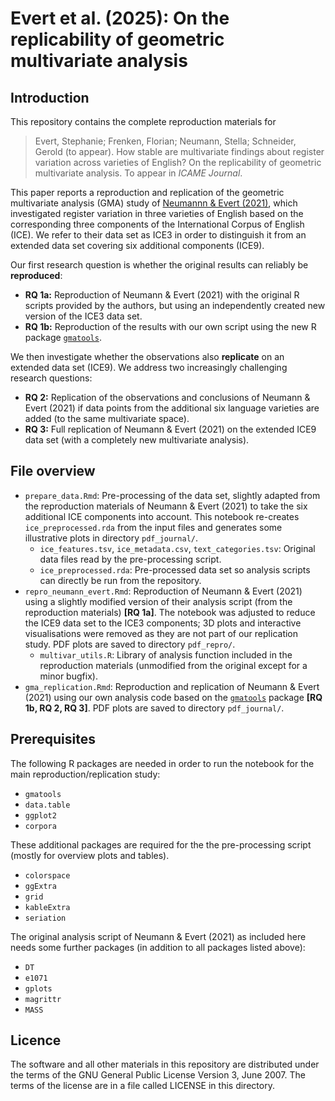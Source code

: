 # Evert et al. (2025): On the replicability of geometric multivariate analysis

## Introduction

This repository contains the complete reproduction materials for 

> Evert, Stephanie; Frenken, Florian; Neumann, Stella; Schneider, Gerold (to appear).
> How stable are multivariate findings about register variation across varieties of English? On the replicability of geometric multivariate analysis.
> To appear in _ICAME Journal_.

This paper reports a reproduction and replication of the geometric multivariate analysis (GMA) study of [Neumannn & Evert (2021)](https://www.stephanie-evert.de/PUB/NeumannEvert2021/), which investigated register variation in three varieties of English based on the corresponding three components of the International Corpus of English (ICE). We refer to their data set as ICE3 in order to distinguish it from an extended data set covering six additional components (ICE9).

Our first research question is whether the original results can reliably be **reproduced**:

- **RQ 1a:** Reproduction of Neumann & Evert (2021) with the original R scripts provided by the authors, but using an independently created new version of the ICE3 data set.
- **RQ 1b:** Reproduction of the results with our own script using the new R package [`gmatools`](https://github.com/schtepf/GMA/tree/main/pkg/gmatools).

We then investigate whether the observations also **replicate** on an extended data set (ICE9). We address two increasingly challenging research questions:

- **RQ 2:** Replication of the observations and conclusions of Neumann & Evert (2021) if data points from the additional six language varieties are added (to the same multivariate space).
- **RQ 3:** Full replication of Neumann & Evert (2021) on the extended ICE9 data set (with a completely new multivariate analysis).

## File overview

- `prepare_data.Rmd`: Pre-processing of the data set, slightly adapted from the reproduction materials of Neumann & Evert (2021) to take the six additional ICE components into account. This notebook re-creates `ice_preprocessed.rda` from the input files and generates some illustrative plots in directory `pdf_journal/`.
  - `ice_features.tsv`, `ice_metadata.csv`, `text_categories.tsv`: Original data files read by the pre-processing script.
  - `ice_preprocessed.rda`: Pre-processed data set so analysis scripts can directly be run from the repository.
- `repro_neumann_evert.Rmd`: Reproduction of Neumann & Evert (2021) using a slightly modified version of their analysis script (from the reproduction materials) **[RQ 1a]**. The notebook was adjusted to reduce the ICE9 data set to the ICE3 components; 3D plots and interactive visualisations were removed as they are not part of our replication study. PDF plots are saved to directory `pdf_repro/`.
  - `multivar_utils.R`: Library of analysis function included in the reproduction materials (unmodified from the original except for a minor bugfix).
- `gma_replication.Rmd`: Reproduction and replication of Neumann & Evert (2021) using our own analysis code based on the [`gmatools`](https://github.com/schtepf/GMA/tree/main/pkg/gmatools) package **[RQ 1b, RQ 2, RQ 3]**. PDF plots are saved to directory `pdf_journal/`.

## Prerequisites

The following R packages are needed in order to run the notebook for the main reproduction/replication study:

- `gmatools`
- `data.table`
- `ggplot2`
- `corpora`

These additional packages are required for the the pre-processing script (mostly for overview plots and tables).

- `colorspace`
- `ggExtra`
- `grid`
- `kableExtra`
- `seriation`

The original analysis script of Neumann & Evert (2021) as included here needs some further packages (in addition to all packages listed above):

- `DT`
- `e1071`
- `gplots`
- `magrittr`
- `MASS`

## Licence

The software and all other materials in this repository are distributed under the terms of the GNU General Public License Version 3, June 2007.
The terms of the license are in a file called LICENSE in this directory.
